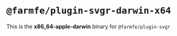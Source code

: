 # `@farmfe/plugin-svgr-darwin-x64`

This is the **x86_64-apple-darwin** binary for `@farmfe/plugin-svgr`
